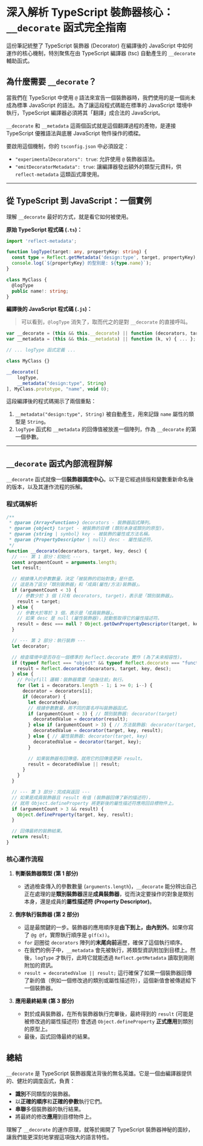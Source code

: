 # 深入解析 TypeScript 裝飾器核心：`__decorate` 函式完全指南

這份筆記統整了 TypeScript 裝飾器 (Decorator) 在編譯後的 JavaScript 中如何運作的核心機制，特別聚焦在由 TypeScript 編譯器 (tsc) 自動產生的 `__decorate` 輔助函式。

## 為什麼需要 `__decorate`？

當我們在 TypeScript 中使用 `@` 語法來宣告一個裝飾器時，我們使用的是一個尚未成為標準 JavaScript 的語法。為了讓這段程式碼能在標準的 JavaScript 環境中執行，TypeScript 編譯器必須將其「翻譯」成合法的 JavaScript。

`__decorate` 和 `__metadata` 這兩個函式就是這個翻譯過程的產物，是連接 TypeScript 優雅語法與底層 JavaScript 物件操作的橋樑。

要啟用這個機制，你的 `tsconfig.json` 中必須設定：
- `"experimentalDecorators": true`: 允許使用 `@` 裝飾器語法。
- `"emitDecoratorMetadata": true`: 讓編譯器發出額外的類型元資料，供 `reflect-metadata` 這類函式庫使用。

---

## 從 TypeScript 到 JavaScript：一個實例

理解 `__decorate` 最好的方式，就是看它如何被使用。

**原始 TypeScript 程式碼 (`.ts`)：**
```typescript
import 'reflect-metadata';

function logType(target: any, propertyKey: string) {
  const type = Reflect.getMetadata('design:type', target, propertyKey);
  console.log(`${propertyKey} 的型別是: ${type.name}`);
}

class MyClass {
  @logType
  public name!: string;
}
```

**編譯後的 JavaScript 程式碼 (`.js`)：**
> 可以看到，`@logType` 消失了，取而代之的是對 `__decorate` 的直接呼叫。
```javascript
var __decorate = (this && this.__decorate) || function (decorators, target, key, desc) { ... };
var __metadata = (this && this.__metadata) || function (k, v) { ... };

// ... logType 函式定義 ...

class MyClass {}

__decorate([
    logType,
    __metadata("design:type", String)
], MyClass.prototype, "name", void 0);
```
這段編譯後的程式碼揭示了兩個重點：
1.  `__metadata("design:type", String)` 被自動產生，用來記錄 `name` 屬性的類型是 `String`。
2.  `logType` 函式和 `__metadata` 的回傳值被放進一個陣列，作為 `__decorate` 的第一個參數。

---

## `__decorate` 函式內部流程詳解

`__decorate` 函式就像一個**裝飾器調度中心**。以下是它經過排版和變數重新命名後的版本，以及其運作流程的拆解。

### 程式碼解析
```javascript
/**
 * @param {Array<Function>} decorators - 裝飾器函式陣列。
 * @param {object} target - 被裝飾的目標 (類別本身或類別的原型)。
 * @param {string | symbol} key - 被裝飾的屬性或方法名稱。
 * @param {PropertyDescriptor | null} desc - 屬性描述符。
 */
function __decorate(decorators, target, key, desc) {
  // --- 第 1 部分：初始化 ---
  const argumentCount = arguments.length;
  let result;

  // 根據傳入的參數數量，決定「被裝飾的初始對象」是什麼。
  // 這是為了區分「類別裝飾器」和「成員(屬性/方法)裝飾器」。
  if (argumentCount < 3) {
    // 參數少於 3 個 (只有 decorators, target)，表示是「類別裝飾器」。
    result = target;
  } else {
    // 參數大於等於 3 個，表示是「成員裝飾器」。
    // 如果 desc 是 null (屬性裝飾器)，就動態取得它的屬性描述符。
    result = desc === null ? Object.getOwnPropertyDescriptor(target, key) : desc;
  }

  // --- 第 2 部分：執行裝飾 ---
  let decorator;

  // 檢查環境中是否存在一個標準的 Reflect.decorate 實作 (為了未來相容性)。
  if (typeof Reflect === "object" && typeof Reflect.decorate === "function") {
    result = Reflect.decorate(decorators, target, key, desc);
  } else {
    // Polyfill 邏輯：裝飾器需要「由後往前」執行。
    for (let i = decorators.length - 1; i >= 0; i--) {
      decorator = decorators[i];
      if (decorator) {
        let decoratedValue;
        // 根據參數數量，用不同的簽名呼叫裝飾器函式。
        if (argumentCount < 3) { // 類別裝飾器: decorator(target)
          decoratedValue = decorator(result);
        } else if (argumentCount > 3) { // 方法裝飾器: decorator(target, key, descriptor)
          decoratedValue = decorator(target, key, result);
        } else { // 屬性裝飾器: decorator(target, key)
          decoratedValue = decorator(target, key);
        }

        // 如果裝飾器有回傳值，就用它的回傳值更新 result。
        result = decoratedValue || result;
      }
    }
  }

  // --- 第 3 部分：完成與返回 ---
  // 如果是成員裝飾器且 result 有值 (裝飾器回傳了新的描述符)，
  // 就用 Object.defineProperty 將更新後的屬性描述符應用回目標物件上。
  if (argumentCount > 3 && result) {
    Object.defineProperty(target, key, result);
  }

  // 回傳最終的裝飾結果。
  return result;
}
```

### 核心運作流程

1.  **判斷裝飾器類型 (第 1 部分)**
    - 透過檢查傳入的參數數量 (`arguments.length`)，`__decorate` 能分辨出自己正在處理的是**類別裝飾器**還是**成員裝飾器**，從而決定要操作的對象是類別本身，還是成員的**屬性描述符 (Property Descriptor)**。

2.  **倒序執行裝飾器 (第 2 部分)**
    - 這是最關鍵的一步。裝飾器的應用順序是**由下到上，由內到外**。如果你寫了 `@g @f`，實際執行順序是 `g(f(x))`。
    - `for` 迴圈從 `decorators` 陣列的**末尾向前**遍歷，確保了這個執行順序。
    - 在我們的例子中，`__metadata` 會先被執行，將類型資訊附加到目標上。然後，`logType` 才執行，此時它就能透過 `Reflect.getMetadata` 讀取到剛剛附加的資訊。
    - `result = decoratedValue || result;` 這行確保了如果一個裝飾器回傳了新的值（例如一個修改過的類別或屬性描述符），這個新值會被傳遞給下一個裝飾器。

3.  **應用最終結果 (第 3 部分)**
    - 對於成員裝飾器，在所有裝飾器執行完畢後，最終得到的 `result` (可能是被修改過的屬性描述符) 會透過 `Object.defineProperty` **正式應用**到類別的原型上。
    - 最後，函式回傳最終的結果。

## 總結

`__decorate` 是 TypeScript 裝飾器魔法背後的無名英雄。它是一個由編譯器提供的、健壯的調度函式，負責：
-   **識別**不同類型的裝飾器。
-   以**正確的順序**和**正確的參數**執行它們。
-   **串聯**多個裝飾器的執行結果。
-   將最終的修改**應用**到目標物件上。

理解了 `__decorate` 的運作原理，就等於揭開了 TypeScript 裝飾器神秘的面紗，讓我們能更深刻地掌握這項強大的語言特性。
